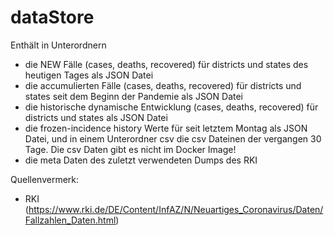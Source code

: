 # dataStore

Enthält in Unterordnern

- die NEW Fälle (cases, deaths, recovered) für districts und states des heutigen Tages als JSON Datei
- die accumulierten Fälle (cases, deaths, recovered) für districts und states seit dem Beginn der Pandemie als JSON Datei
- die historische dynamische Entwicklung (cases, deaths, recovered) für districts und states als JSON Datei
- die frozen-incidence history Werte für seit letztem Montag als JSON Datei, und in einem Unterordner csv die csv Dateinen der vergangen 30 Tage. Die csv Daten gibt es nicht im Docker Image!
- die meta Daten des zuletzt verwendeten Dumps des RKI

Quellenvermerk:

- RKI (https://www.rki.de/DE/Content/InfAZ/N/Neuartiges_Coronavirus/Daten/Fallzahlen_Daten.html)
